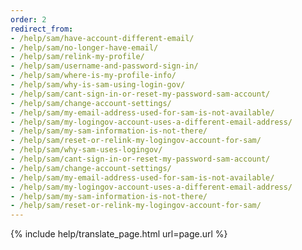 ```yaml
---
order: 2
redirect_from:
- /help/sam/have-account-different-email/
- /help/sam/no-longer-have-email/
- /help/sam/relink-my-profile/
- /help/sam/username-and-password-sign-in/
- /help/sam/where-is-my-profile-info/
- /help/sam/why-is-sam-using-login-gov/
- /help/sam/cant-sign-in-or-reset-my-password-sam-account/
- /help/sam/change-account-settings/
- /help/sam/my-email-address-used-for-sam-is-not-available/
- /help/sam/my-logingov-account-uses-a-different-email-address/
- /help/sam/my-sam-information-is-not-there/
- /help/sam/reset-or-relink-my-logingov-account-for-sam/
- /help/sam/why-sam-uses-logingov/
- /help/sam/cant-sign-in-or-reset-my-password-sam-account/
- /help/sam/change-account-settings/
- /help/sam/my-email-address-used-for-sam-is-not-available/
- /help/sam/my-logingov-account-uses-a-different-email-address/
- /help/sam/my-sam-information-is-not-there/
- /help/sam/reset-or-relink-my-logingov-account-for-sam/
---
```

{% include help/translate_page.html url=page.url %}
